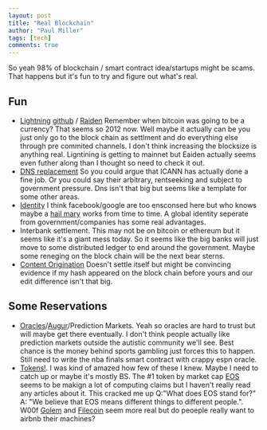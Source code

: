 ```yaml
--- 
layout: post
title: "Real Blockchain"
author: "Paul Miller"
tags: [tech]
comments: true
---
```


So yeah 98% of blockchain / smart contract idea/startups might be scams. That happens but it's fun to try and figure out what's real. 

## Fun
- [Lightning](https://lightning.network/) [github](https://github.com/lightningnetwork/lnd) / [Raiden](https://raiden.network/)
  Remember when bitcoin was going to be a currency? That seems so 2012 now. 
  Well maybe it actually can be you just only go to the block chain as settlment and do everything else through pre commited channels. I don't think increasing the blocksize is anything real. 
  Ligntining is getting to mainnet but Eaiden actually seems even futher along than I thought so need to check it out.
- [DNS replacement](https://ens.domains/) 
  So you could argue that ICANN has actually done a fine job. Or you could say their arbitrary, rentseeking and subject to government pressure.
  Dns isn't that big but seems like a template for some other areas. 
- [Identity](https://medium.com/uport/different-approaches-to-ethereum-identity-standards-a09488347c87)
  I think facebook/google are too ensconsed here but who knows maybe a [hail mary](https://cloudblogs.microsoft.com/enterprisemobility/2018/02/12/decentralized-digital-identities-and-blockchain-the-future-as-we-see-it/) works from time to time.
  A global identity seperate from government/companies has some real advantages.
- Interbank settlement. This may not be on bitcoin or ethereum but it seems like it's a giant mess today.
  So it seems like the big banks will just move to some distributed ledger to end around the government. 
  Maybe some reneging on the block chain will be the next bear sterns. 
- [Content Origination](https://yoyow.org/index_en.html)
  Doesn't settle itself but might be convincing evidence if my hash appeared on the block chain before yours and our edit difference isn't that big.
  

## Some Reservations
- [Oracles](http://www.oraclize.it/)/[Augur](https://en.wikipedia.org/wiki/Augur_(software))/Prediction Markets.
  Yeah so oracles are hard to trust but will maybe get there eventually. 
  I don't think people actually like prediction markets outside the autistic community we'll see. 
  Best chance is the money behind sports gambling just forces this to happen. Still need to write the nba finals smart contract with crappy espn oracle.
- [Tokens!](https://coinmarketcap.com/tokens/). 
  I was kind of amazed how few of these I knew. Maybe I need to catch up or maybe it's mostly BS. 
  The #1 token by market cap [EOS](https://eos.io/faq) seems to be makign a lot of computing claims but I haven't really read any articles about it.
  This cracked me up Q:"What does EOS stand for?" A: "We believe that EOS means different things to different people.". W00f
  [Golem](https://golem.network/) and [Filecoin](https://filecoin.io/) seem more real but do peoeple really want to airbnb their machines?